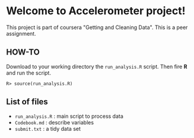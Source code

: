 
# Welcome to Accelerometer project!

This project is part of coursera "Getting and Cleaning Data". This is a peer
assignment.


## HOW-TO

Download to your working directory the `run_analysis.R` script. Then fire **R**
and run the script.
```
R> source(run_analysis.R)
```

## List of files

* `run_analysis.R` : main script to process data
* `Codebook.md` : describe variables
* `submit.txt` : a tidy data set







